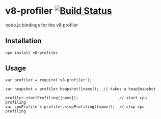 # v8-profiler [![Build Status](https://secure.travis-ci.org/Skomski/v8-profiler.png?branch=unstable)](http://travis-ci.org/Skomski/v8-profiler)

node.js bindings for the v8 profiler

## Installation

    npm install v8-profiler

## Usage

    var profiler = require('v8-profiler');

    var heapshot = profiler.heapshot([name]);  // takes a heapSnapshot

    profiler.startProfiling([name]);                  // start cpu profiling
    var cpuProfile = profiler.stopProfiling([name]);  // stop cpu profiling
